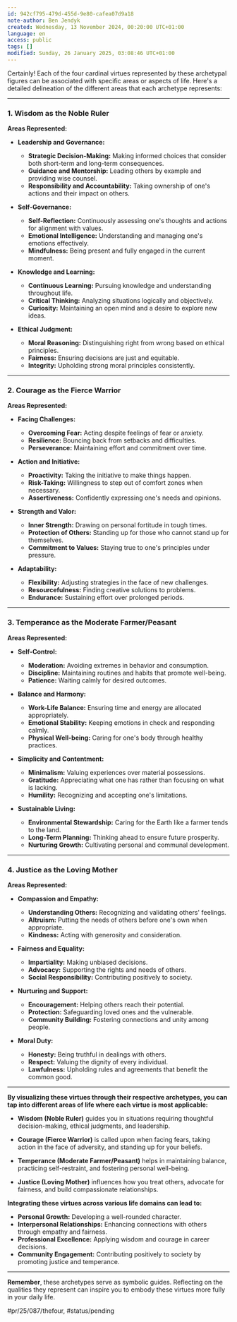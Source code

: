 ```yaml
---
id: 942cf795-479d-455d-9e80-cafea07d9a18
note-author: Ben Jendyk
created: Wednesday, 13 November 2024, 00:20:00 UTC+01:00
language: en
access: public
tags: []
modified: Sunday, 26 January 2025, 03:08:46 UTC+01:00
---
```


Certainly! Each of the four cardinal virtues represented by these archetypal figures can be associated with specific areas or aspects of life. Here's a detailed delineation of the different areas that each archetype represents:

---

### **1. Wisdom as the Noble Ruler**

**Areas Represented:**

- **Leadership and Governance:**
  - **Strategic Decision-Making:** Making informed choices that consider both short-term and long-term consequences.
  - **Guidance and Mentorship:** Leading others by example and providing wise counsel.
  - **Responsibility and Accountability:** Taking ownership of one's actions and their impact on others.

- **Self-Governance:**
  - **Self-Reflection:** Continuously assessing one's thoughts and actions for alignment with values.
  - **Emotional Intelligence:** Understanding and managing one's emotions effectively.
  - **Mindfulness:** Being present and fully engaged in the current moment.

- **Knowledge and Learning:**
  - **Continuous Learning:** Pursuing knowledge and understanding throughout life.
  - **Critical Thinking:** Analyzing situations logically and objectively.
  - **Curiosity:** Maintaining an open mind and a desire to explore new ideas.

- **Ethical Judgment:**
  - **Moral Reasoning:** Distinguishing right from wrong based on ethical principles.
  - **Fairness:** Ensuring decisions are just and equitable.
  - **Integrity:** Upholding strong moral principles consistently.

---

### **2. Courage as the Fierce Warrior**

**Areas Represented:**

- **Facing Challenges:**
  - **Overcoming Fear:** Acting despite feelings of fear or anxiety.
  - **Resilience:** Bouncing back from setbacks and difficulties.
  - **Perseverance:** Maintaining effort and commitment over time.

- **Action and Initiative:**
  - **Proactivity:** Taking the initiative to make things happen.
  - **Risk-Taking:** Willingness to step out of comfort zones when necessary.
  - **Assertiveness:** Confidently expressing one's needs and opinions.

- **Strength and Valor:**
  - **Inner Strength:** Drawing on personal fortitude in tough times.
  - **Protection of Others:** Standing up for those who cannot stand up for themselves.
  - **Commitment to Values:** Staying true to one's principles under pressure.

- **Adaptability:**
  - **Flexibility:** Adjusting strategies in the face of new challenges.
  - **Resourcefulness:** Finding creative solutions to problems.
  - **Endurance:** Sustaining effort over prolonged periods.

---

### **3. Temperance as the Moderate Farmer/Peasant**

**Areas Represented:**

- **Self-Control:**
  - **Moderation:** Avoiding extremes in behavior and consumption.
  - **Discipline:** Maintaining routines and habits that promote well-being.
  - **Patience:** Waiting calmly for desired outcomes.

- **Balance and Harmony:**
  - **Work-Life Balance:** Ensuring time and energy are allocated appropriately.
  - **Emotional Stability:** Keeping emotions in check and responding calmly.
  - **Physical Well-being:** Caring for one's body through healthy practices.

- **Simplicity and Contentment:**
  - **Minimalism:** Valuing experiences over material possessions.
  - **Gratitude:** Appreciating what one has rather than focusing on what is lacking.
  - **Humility:** Recognizing and accepting one's limitations.

- **Sustainable Living:**
  - **Environmental Stewardship:** Caring for the Earth like a farmer tends to the land.
  - **Long-Term Planning:** Thinking ahead to ensure future prosperity.
  - **Nurturing Growth:** Cultivating personal and communal development.

---

### **4. Justice as the Loving Mother**

**Areas Represented:**

- **Compassion and Empathy:**
  - **Understanding Others:** Recognizing and validating others' feelings.
  - **Altruism:** Putting the needs of others before one's own when appropriate.
  - **Kindness:** Acting with generosity and consideration.

- **Fairness and Equality:**
  - **Impartiality:** Making unbiased decisions.
  - **Advocacy:** Supporting the rights and needs of others.
  - **Social Responsibility:** Contributing positively to society.

- **Nurturing and Support:**
  - **Encouragement:** Helping others reach their potential.
  - **Protection:** Safeguarding loved ones and the vulnerable.
  - **Community Building:** Fostering connections and unity among people.

- **Moral Duty:**
  - **Honesty:** Being truthful in dealings with others.
  - **Respect:** Valuing the dignity of every individual.
  - **Lawfulness:** Upholding rules and agreements that benefit the common good.

---

**By visualizing these virtues through their respective archetypes, you can tap into different areas of life where each virtue is most applicable:**

- **Wisdom (Noble Ruler)** guides you in situations requiring thoughtful decision-making, ethical judgments, and leadership.
  
- **Courage (Fierce Warrior)** is called upon when facing fears, taking action in the face of adversity, and standing up for your beliefs.
  
- **Temperance (Moderate Farmer/Peasant)** helps in maintaining balance, practicing self-restraint, and fostering personal well-being.
  
- **Justice (Loving Mother)** influences how you treat others, advocate for fairness, and build compassionate relationships.

**Integrating these virtues across various life domains can lead to:**

- **Personal Growth:** Developing a well-rounded character.
- **Interpersonal Relationships:** Enhancing connections with others through empathy and fairness.
- **Professional Excellence:** Applying wisdom and courage in career decisions.
- **Community Engagement:** Contributing positively to society by promoting justice and temperance.

---

**Remember**, these archetypes serve as symbolic guides. Reflecting on the qualities they represent can inspire you to embody these virtues more fully in your daily life.


#pr/25/087/thefour, #status/pending